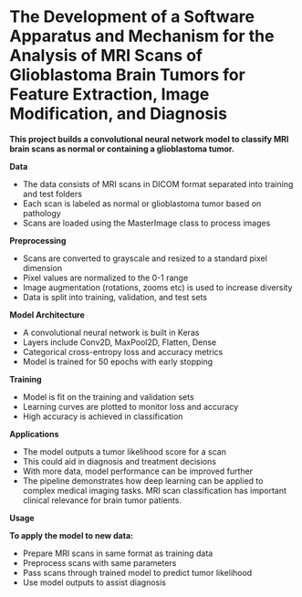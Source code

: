 # The Development of a Software Apparatus and Mechanism for the Analysis of MRI Scans of Glioblastoma Brain Tumors for Feature Extraction, Image Modification, and Diagnosis
**This project builds a convolutional neural network model to classify MRI brain scans as normal or containing a glioblastoma tumor.**

**Data**
- The data consists of MRI scans in DICOM format separated into training and test folders
- Each scan is labeled as normal or glioblastoma tumor based on pathology
- Scans are loaded using the MasterImage class to process images
  
**Preprocessing**
- Scans are converted to grayscale and resized to a standard pixel dimension
- Pixel values are normalized to the 0-1 range
- Image augmentation (rotations, zooms etc) is used to increase diversity
- Data is split into training, validation, and test sets
  
**Model Architecture**
- A convolutional neural network is built in Keras
- Layers include Conv2D, MaxPool2D, Flatten, Dense
- Categorical cross-entropy loss and accuracy metrics
- Model is trained for 50 epochs with early stopping
  
**Training**
- Model is fit on the training and validation sets
- Learning curves are plotted to monitor loss and accuracy
- High accuracy is achieved in classification
  
**Applications**
- The model outputs a tumor likelihood score for a scan
- This could aid in diagnosis and treatment decisions
- With more data, model performance can be improved further
- The pipeline demonstrates how deep learning can be applied to complex medical imaging tasks. MRI scan classification has important clinical relevance for brain tumor patients.

**Usage**

**To apply the model to new data:**
- Prepare MRI scans in same format as training data
- Preprocess scans with same parameters
- Pass scans through trained model to predict tumor likelihood
- Use model outputs to assist diagnosis
